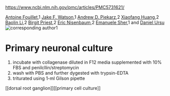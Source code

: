 https://www.ncbi.nlm.nih.gov/pmc/articles/PMC5731621/

[Antoine Fouillet](https://www.ncbi.nlm.nih.gov/pubmed/?term=Fouillet%20A%5BAuthor%5D&cauthor=true&cauthor_uid=29166836),1 [Jake F. Watson](https://www.ncbi.nlm.nih.gov/pubmed/?term=Watson%20JF%5BAuthor%5D&cauthor=true&cauthor_uid=29166836),1 [Andrew D. Piekarz](https://www.ncbi.nlm.nih.gov/pubmed/?term=Piekarz%20AD%5BAuthor%5D&cauthor=true&cauthor_uid=29166836),2 [Xiaofang Huang](https://www.ncbi.nlm.nih.gov/pubmed/?term=Huang%20X%5BAuthor%5D&cauthor=true&cauthor_uid=29166836),2 [Baolin Li](https://www.ncbi.nlm.nih.gov/pubmed/?term=Li%20B%5BAuthor%5D&cauthor=true&cauthor_uid=29166836),2 [Birgit Priest](https://www.ncbi.nlm.nih.gov/pubmed/?term=Priest%20B%5BAuthor%5D&cauthor=true&cauthor_uid=29166836),2 [Eric Nisenbaum](https://www.ncbi.nlm.nih.gov/pubmed/?term=Nisenbaum%20E%5BAuthor%5D&cauthor=true&cauthor_uid=29166836),2 [Emanuele Sher](https://www.ncbi.nlm.nih.gov/pubmed/?term=Sher%20E%5BAuthor%5D&cauthor=true&cauthor_uid=29166836),1 and [Daniel Ursu](https://www.ncbi.nlm.nih.gov/pubmed/?term=Ursu%20D%5BAuthor%5D&cauthor=true&cauthor_uid=29166836)![corresponding author](https://www.ncbi.nlm.nih.gov/corehtml/pmc/pmcgifs/corrauth.gif)1

# Primary neuronal culture
1. incubate with collagenase diluted in F12 media supplemented with 10% FBS and penilcllin/streptomycin
2. wash with PBS and further dygested with trypsin-EDTA
3. triturated using 1-ml Gilson pipette

[[dorsal root ganglion]][[primary cell culture]]